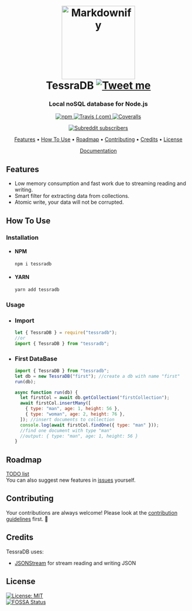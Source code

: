 <h1 align="center">
  <br>
    <a href="https://artegoser.github.io/TessraDB/"><img src="https://artegoser.github.io/tessraStatic/tessradb.png" alt="Markdownify" width="200"></a>
  <br>
  TessraDB 
  <a href="https://twitter.com/intent/tweet?text=Get%20serverless%20JSON%20Database&url=https://github.com/artegoser/TessraDB&hashtags=typescript,database,serverless,nosql,db,embeddedDatabase,nosqlDatabase,jsonDatabase,tessradb"><img alt="Tweet me" src="https://img.shields.io/twitter/url/http/shields.io.svg?style=social"></a>
  <br>
</h1>

<h3 align="center">Local noSQL database for Node.js</h4>

<p align="center">
  <a href="https://www.npmjs.com/package/tessradb">
    <img alt="npm" src="https://img.shields.io/npm/v/tessradb">
  </a>
  <a href="https://app.travis-ci.com/github/artegoser/TessraDB">
    <img alt="Travis (.com)" src="https://img.shields.io/travis/com/artegoser/TessraDB">
  </a>
  <a href="https://coveralls.io/github/artegoser/TessraDB">
    <img alt="Coveralls" src="https://img.shields.io/coveralls/github/artegoser/TessraDB">
  </a>
</p>

<p align="center">
  <a href="https://www.reddit.com/r/tessradb/"><img alt="Subreddit subscribers" src="https://img.shields.io/reddit/subreddit-subscribers/TessraDB?style=social"></a>
</p>

<p align="center">
  <a href="#features">Features</a> •
  <a href="#how-to-use">How To Use</a> •
  <a href="#roadmap">Roadmap</a> •
  <a href="#contributing">Contributing</a> •
  <a href="#credits">Credits</a> •
  <a href="#license">License</a>
</p>

<p align="center">
  <a align="center" href="https://artegoser.github.io/TessraDB/">Documentation</a>
</p>

## Features

- Low memory consumption and fast work due to streaming reading and writing.
- Smart filter for extracting data from collections.
- Atomic write, your data will not be corrupted.

## How To Use

### Installation

- #### NPM
  ```bash
  npm i tessradb
  ```
- #### YARN
  ```bash
  yarn add tessradb
  ```

### Usage

- ### Import

  ```js
  let { TessraDB } = require("tessradb");
  //or
  import { TessraDB } from "tessradb";
  ```

- ### First DataBase

  ```js
  import { TessraDB } from "tessradb";
  let db = new TessraDB("first"); //create a db with name "first"
  run(db);

  async function run(db) {
    let firstCol = await db.getCollection("firstCollection");
    await firstCol.insertMany([
      { type: "man", age: 1, height: 56 },
      { type: "woman", age: 2, height: 76 },
    ]); //insert documents to collection
    console.log(await firstCol.findOne({ type: "man" }));
    //find one document with type "man"
    //output: { type: "man", age: 1, height: 56 }
  }
  ```

## Roadmap

[TODO list](https://github.com/artegoser/TessraDB/blob/main/.github/todo.md)  
You can also suggest new features in [issues](https://github.com/artegoser/TessraDB/issues) yourself.

## Contributing

Your contributions are always welcome! Please look at the [contribution guidelines](https://github.com/artegoser/TessraDB/blob/main/.github/CONTRIBUTING.md) first. 🎉

## Credits

TessraDB uses:

- [JSONStream](https://www.npmjs.com/package/JSONStream) for stream reading and writing JSON

## License

[![License: MIT](https://img.shields.io/badge/License-MIT-yellow.svg)](https://github.com/artegoser/TessraDB/blob/main/LICENSE)  
[![FOSSA Status](https://app.fossa.com/api/projects/git%2Bgithub.com%2Fartegoser%2FTessraDB.svg?type=large)](https://app.fossa.com/projects/git%2Bgithub.com%2Fartegoser%2FTessraDB?ref=badge_large)
